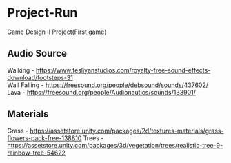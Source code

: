 # Project-Run
Game Design II Project(First game)

## Audio Source
Walking - https://www.fesliyanstudios.com/royalty-free-sound-effects-download/footsteps-31  
Wall Falling - https://freesound.org/people/debsound/sounds/437602/  
Lava - https://freesound.org/people/Audionautics/sounds/133901/

## Materials
Grass - https://assetstore.unity.com/packages/2d/textures-materials/grass-flowers-pack-free-138810
Trees - https://assetstore.unity.com/packages/3d/vegetation/trees/realistic-tree-9-rainbow-tree-54622
